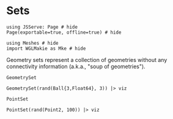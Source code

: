 # Sets

```@example sets
using JSServe: Page # hide
Page(exportable=true, offline=true) # hide
```

```@example sets
using Meshes # hide
import WGLMakie as Mke # hide
```

Geometry sets represent a collection of geometries without
any connectivity information (a.k.a., "soup of geometries").

```@docs
GeometrySet
```

```@example sets
GeometrySet(rand(Ball{3,Float64}, 3)) |> viz
```

```@docs
PointSet
```

```@example sets
PointSet(rand(Point2, 100)) |> viz
```